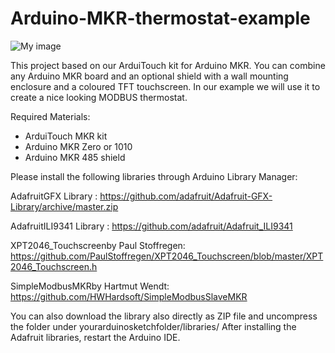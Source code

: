 # Arduino-MKR-thermostat-example

![My image](https://hackster.imgix.net/uploads/attachments/818744/blob_yUTYHQ0nvr.blob?auto=compress%2Cformat&w=900&h=675&fit=min)

This project based on our ArduiTouch kit for Arduino MKR. You can combine any Arduino MKR board and an optional shield with a wall mounting enclosure and a coloured TFT touchscreen. In our example we will use it to create a nice looking MODBUS thermostat.

Required Materials:
- ArduiTouch MKR kit
- Arduino MKR Zero or 1010
- Arduino MKR 485 shield

Please install the following libraries through Arduino Library Manager:

AdafruitGFX Library :
https://github.com/adafruit/Adafruit-GFX-Library/archive/master.zip


AdafruitILI9341 Library :
https://github.com/adafruit/Adafruit_ILI9341


XPT2046_Touchscreenby Paul Stoffregen:
https://github.com/PaulStoffregen/XPT2046_Touchscreen/blob/master/XPT2046_Touchscreen.h


SimpleModbusMKRby Hartmut Wendt:
https://github.com/HWHardsoft/SimpleModbusSlaveMKR


You can also download the library also directly as ZIP file and uncompress the folder under yourarduinosketchfolder/libraries/
After installing the Adafruit libraries, restart the Arduino IDE. 
